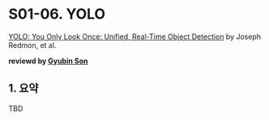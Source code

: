 # S01-06. YOLO

[YOLO: You Only Look Once: Unified, Real-Time Object Detection](https://arxiv.org/abs/1506.02640) by Joseph Redmon, et al.

**reviewd by [Gyubin Son](https://github.com/gyubin)**

## 1. 요약

TBD
